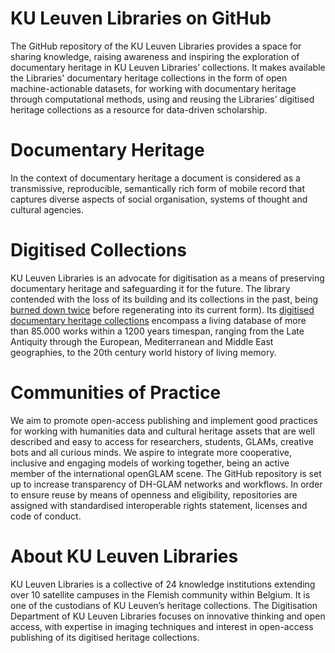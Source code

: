 # KU Leuven Libraries on GitHub
The GitHub repository of the KU Leuven Libraries provides a space for sharing knowledge, raising awareness and inspiring the exploration of documentary heritage in KU Leuven Libraries’ collections. It makes available the Libraries' documentary heritage collections in the form of open machine-actionable datasets, for working with documentary heritage through computational methods, using and reusing the Libraries’ digitised heritage collections as a resource for data-driven scholarship. 

# Documentary Heritage
In the context of documentary heritage a document is considered as a transmissive, reproducible, semantically rich form of mobile record that captures diverse aspects of social organisation, systems of thought and cultural agencies.

# Digitised Collections
KU Leuven Libraries is an advocate for digitisation as a means of preserving documentary heritage and safeguarding it for the future. The library contended with the loss of its building and its collections in the past, being [burned down twice](https://bib.kuleuven.be/english/about/hIistory-tourism) before regenerating into its current form).
Its [digitised documentary heritage collections](https://limo.libis.be/primo-explore/collectionDiscovery?vid=KULeuven&collectionId=81386064490001488&lang=en_US) encompass a living database of more than 85.000 works within a 1200 years timespan, ranging from the Late Antiquity through the European, Mediterranean and Middle East geographies, to the 20th century world history of living memory.

# Communities of Practice
We aim to promote open-access publishing and implement good practices for working with humanities data and cultural heritage assets that are well described and easy to access for researchers, students, GLAMs, creative bots and all curious minds. 
We aspire to integrate more cooperative, inclusive and engaging models of working together, being an active member of the international openGLAM scene. The GitHub repository is set up to increase transparency of DH-GLAM networks and workflows. In order to ensure reuse by means of openness and eligibility, repositories are assigned with standardised interoperable rights statement, licenses and code of conduct.   

# About KU Leuven Libraries
KU Leuven Libraries is a collective of 24 knowledge institutions extending over 10 satellite campuses in the Flemish community within Belgium. It is one of the custodians of KU Leuven’s heritage collections. The Digitisation Department of KU Leuven Libraries focuses on innovative thinking and open access, with expertise in imaging techniques and interest in open-access publishing of its digitised heritage collections.
